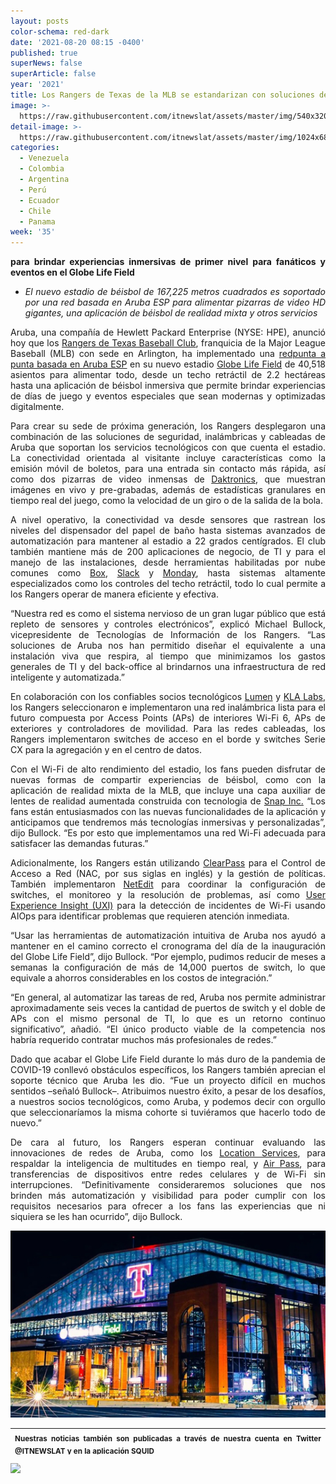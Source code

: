 ```yaml
---
layout: posts
color-schema: red-dark
date: '2021-08-20 08:15 -0400'
published: true
superNews: false
superArticle: false
year: '2021'
title: Los Rangers de Texas de la MLB se estandarizan con soluciones de Aruba
image: >-
  https://raw.githubusercontent.com/itnewslat/assets/master/img/540x320/Rangers-Texas-p.jpg
detail-image: >-
  https://raw.githubusercontent.com/itnewslat/assets/master/img/1024x680/Rangers-Texas-g.jpg
categories:
  - Venezuela
  - Colombia
  - Argentina
  - Perú
  - Ecuador
  - Chile
  - Panama
week: '35'
---
```

<p style="text-align: justify;"><strong> para brindar experiencias inmersivas de primer nivel para fanáticos y eventos en el Globe Life Field</strong></p>

<ul style="list-style-type: disc; text-align: justify;">
	<li><em>El nuevo estadio de béisbol de 167,225 metros cuadrados es soportado por una red basada en Aruba ESP para alimentar pizarras de video HD gigantes, una aplicación de béisbol de realidad mixta y otros servicios</em></li>
</ul>
<p style="text-align: justify;">Aruba, una compañía de Hewlett Packard Enterprise (NYSE: HPE), anunció hoy que los <a href="https://www.mlb.com/rangers/"> Rangers de Texas Baseball Club</a>, franquicia de la Major League Baseball (MLB) con sede en Arlington, ha implementado una <a href="https://www.arubanetworks.com/solutions/aruba-esp/">redpunta a punta basada en Aruba ESP</a> en su nuevo estadio <a href="https://www.mlb.com/rangers/ballpark">Globe Life Field</a> de 40,518 asientos para alimentar todo, desde un techo retráctil de 2.2 hectáreas hasta una aplicación de béisbol inmersiva que permite brindar experiencias de días de juego y eventos especiales que sean modernas y optimizadas digitalmente.</p>
<p style="text-align: justify;">Para crear su sede de próxima generación, los Rangers desplegaron una combinación de las soluciones de seguridad, inalámbricas y cableadas de Aruba que soportan los servicios tecnológicos con que cuenta el estadio. La conectividad orientada al visitante incluye características como la emisión móvil de boletos, para una entrada sin contacto más rápida, así como dos pizarras de video inmensas de <a href="https://www.daktronics.com/en-us">Daktronics</a>, que muestran imágenes en vivo y pre-grabadas, además de estadísticas granulares en tiempo real del juego, como la velocidad de un giro o de la salida de la bola.</p>
<p style="text-align: justify;">A nivel operativo, la conectividad va desde sensores que rastrean los niveles del dispensador del papel de baño hasta sistemas avanzados de automatización para mantener al estadio a 22 grados centígrados. El club también mantiene más de 200 aplicaciones de negocio, de TI y para el manejo de las instalaciones, desde herramientas habilitadas por nube comunes como <a href="https://www.box.com/home">Box</a>, <a href="https://slack.com/">Slack</a> y <a href="https://monday.com/">Monday</a>, hasta sistemas altamente especializados como los controles del techo retráctil, todo lo cual permite a los Rangers operar de manera eficiente y efectiva.</p>
<p style="text-align: justify;">“Nuestra red es como el sistema nervioso de un gran lugar público que está repleto de sensores y controles electrónicos”, explicó Michael Bullock, vicepresidente de Tecnologías de Información de los Rangers. “Las soluciones de Aruba nos han permitido diseñar el equivalente a una instalación viva que respira, al tiempo que minimizamos los gastos generales de TI y del back-office al brindarnos una infraestructura de red inteligente y automatizada.”</p>
<p style="text-align: justify;">En colaboración con los confiables socios tecnológicos <a href="https://www.lumen.com/en-us/home.html">Lumen</a> y <a href="https://www.klalabs.com/">KLA Labs</a>, los Rangers seleccionaron e implementaron una red inalámbrica lista para el futuro compuesta por Access Points (APs) de interiores Wi-Fi 6, APs de exteriores y controladores de movilidad. Para las redes cableadas, los Rangers implementaron switches de acceso en el borde y switches Serie CX para la agregación y en el centro de datos.</p>
<p style="text-align: justify;">Con el Wi-Fi de alto rendimiento del estadio, los fans pueden disfrutar de nuevas formas de compartir experiencias de béisbol, como con la aplicación de realidad mixta de la MLB, que incluye una capa auxiliar de lentes de realidad aumentada construida con tecnologia de <a href="https://www.snap.com/en-US">Snap Inc.</a> “Los fans están entusiasmados con las nuevas funcionalidades de la aplicación y anticipamos que tendremos más tecnologías inmersivas y personalizadas”, dijo Bullock. “Es por esto que implementamos una red Wi-Fi adecuada para satisfacer las demandas futuras.”</p>
<p style="text-align: justify;">Adicionalmente, los Rangers están utilizando <a href="https://www.arubanetworks.com/products/security/network-access-control/">ClearPass</a> para el Control de Acceso a Red (NAC, por sus siglas en inglés) y la gestión de políticas. También implementaron <a href="https://www.arubanetworks.com/resource/aruba-netedit-data-sheet/">NetEdit</a> para coordinar la configuración de switches, el monitoreo y la resolución de problemas, así como <a href="https://www.arubanetworks.com/products/network-management-operations/analytics-monitoring/user-experience-insight/">User Experience Insight (UXI)</a> para la detección de incidentes de Wi-Fi usando AIOps para identificar problemas que requieren atención inmediata.</p>
<p style="text-align: justify;">“Usar las herramientas de automatización intuitiva de Aruba nos ayudó a mantener en el camino correcto el cronograma del día de la inauguración del Globe Life Field”, dijo Bullock. “Por ejemplo, pudimos reducir de meses a semanas la configuración de más de 14,000 puertos de switch, lo que equivale a ahorros considerables en los costos de integración.”</p>
<p style="text-align: justify;">“En general, al automatizar las tareas de red, Aruba nos permite administrar aproximadamente seis veces la cantidad de puertos de switch y el doble de APs con el mismo personal de TI, lo que es un retorno continuo significativo”, añadió. “El único producto viable de la competencia nos habría requerido contratar muchos más profesionales de redes.”</p>
<p style="text-align: justify;">Dado que acabar el Globe Life Field durante lo más duro de la pandemia de COVID-19 conllevó obstáculos específicos, los Rangers también aprecian el soporte técnico que Aruba les dio. “Fue un proyecto difícil en muchos sentidos –señaló Bullock–. Atribuimos nuestro éxito, a pesar de los desafíos, a nuestros socios tecnológicos, como Aruba, y podemos decir con orgullo que seleccionaríamos la misma cohorte si tuviéramos que hacerlo todo de nuevo.”</p>
<p style="text-align: justify;">De cara al futuro, los Rangers esperan continuar evaluando las innovaciones de redes de Aruba, como los <a href="https://www.arubanetworks.com/products/location-services/">Location Services</a>, para respaldar la inteligencia de multitudes en tiempo real, y <a href="https://www.arubanetworks.com/products/location-services/">Air Pass</a>, para transferencias de dispositivos entre redes celulares y de Wi-Fi sin interrupciones. “Definitivamente consideraremos soluciones que nos brinden más automatización y visibilidad para poder cumplir con los requisitos necesarios para ofrecer a los fans las experiencias que ni siquiera se les han ocurrido”, dijo Bullock.</p>
<p style="text-align: justify;"></p>

![](https://raw.githubusercontent.com/itnewslat/assets/master/img/540x320/Rangers-Texas-p.jpg)


<table style="height: 42px;" width="569">
<tbody>
<tr>
<td style="text-align: justify;"><sub><strong>Nuestras noticias también son publicadas a través de nuestra cuenta en Twitter <a href="https://twitter.com/itnewslat?lang=es">@ITNEWSLAT</a> y en la aplicación <a href="https://squidapp.co/en/">SQUID</a></strong></sub></td>
</tr>
</tbody>
</table>

<img src="https://tracker.metricool.com/c3po.jpg?hash=56f88a41e39ab42c063cc51676587a04"/>